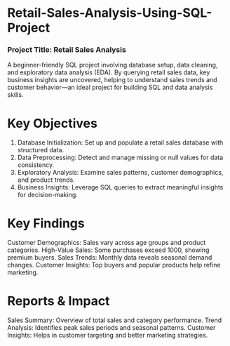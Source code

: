 # Retail-Sales-Analysis-Using-SQL-Project
### Project Title: Retail Sales Analysis  
A beginner-friendly SQL project involving database setup, data cleaning, and exploratory data analysis (EDA). By querying retail sales data, key business insights are uncovered, helping to understand sales trends and customer behavior—an ideal project for building SQL and data analysis skills.

# Key Objectives
1. Database Initialization: Set up and populate a retail sales database with structured data.
2. Data Preprocessing: Detect and manage missing or null values for data consistency.
3. Exploratory Analysis: Examine sales patterns, customer demographics, and product trends.
4. Business Insights: Leverage SQL queries to extract meaningful insights for decision-making.

# Key Findings
Customer Demographics: Sales vary across age groups and product categories.
High-Value Sales: Some purchases exceed 1000, showing premium buyers.
Sales Trends: Monthly data reveals seasonal demand changes.
Customer Insights: Top buyers and popular products help refine marketing.

# Reports & Impact
Sales Summary: Overview of total sales and category performance.
Trend Analysis: Identifies peak sales periods and seasonal patterns.
Customer Insights: Helps in customer targeting and better marketing strategies.
